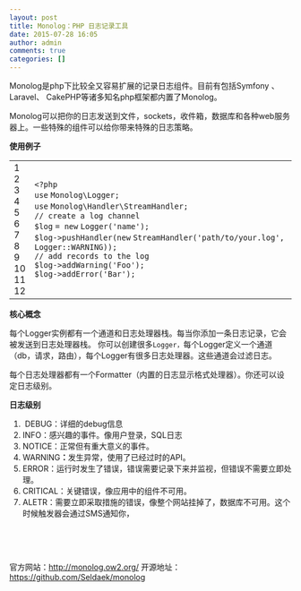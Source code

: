 ```yaml
---
layout: post
title: Monolog：PHP 日志记录工具
date: 2015-07-28 16:05
author: admin
comments: true
categories: []
---
```

Monolog是php下比较全又容易扩展的记录日志组件。目前有包括Symfony 、Laravel、 CakePHP等诸多知名php框架都内置了Monolog。

Monolog可以把你的日志发送到文件，sockets，收件箱，数据库和各种web服务器上。一些特殊的组件可以给你带来特殊的日志策略。

<strong>使用例子</strong>
<div>
<div id="highlighter_571423" class="syntaxhighlighter notranslate php">
<table border="0" cellspacing="0" cellpadding="0">
<tbody>
<tr>
<td class="gutter">
<div class="line number1 index0 alt2">1</div>
<div class="line number2 index1 alt1">2</div>
<div class="line number3 index2 alt2">3</div>
<div class="line number4 index3 alt1">4</div>
<div class="line number5 index4 alt2">5</div>
<div class="line number6 index5 alt1">6</div>
<div class="line number7 index6 alt2">7</div>
<div class="line number8 index7 alt1">8</div>
<div class="line number9 index8 alt2">9</div>
<div class="line number10 index9 alt1">10</div>
<div class="line number11 index10 alt2">11</div>
<div class="line number12 index11 alt1">12</div></td>
<td class="code">
<div class="container">
<div class="line number1 index0 alt2"><code class="php plain">&lt;?php</code></div>
<div class="line number2 index1 alt1"></div>
<div class="line number3 index2 alt2"><code class="php keyword">use</code> <code class="php plain">Monolog\Logger;</code></div>
<div class="line number4 index3 alt1"><code class="php keyword">use</code> <code class="php plain">Monolog\Handler\StreamHandler;</code></div>
<div class="line number5 index4 alt2"></div>
<div class="line number6 index5 alt1"><code class="php comments">// create a log channel</code></div>
<div class="line number7 index6 alt2"><code class="php variable">$log</code> <code class="php plain">= </code><code class="php keyword">new</code> <code class="php plain">Logger(</code><code class="php string">'name'</code><code class="php plain">);</code></div>
<div class="line number8 index7 alt1"><code class="php variable">$log</code><code class="php plain">-&gt;pushHandler(</code><code class="php keyword">new</code> <code class="php plain">StreamHandler(</code><code class="php string">'path/to/your.log'</code><code class="php plain">, Logger::WARNING));</code></div>
<div class="line number9 index8 alt2"></div>
<div class="line number10 index9 alt1"><code class="php comments">// add records to the log</code></div>
<div class="line number11 index10 alt2"><code class="php variable">$log</code><code class="php plain">-&gt;addWarning(</code><code class="php string">'Foo'</code><code class="php plain">);</code></div>
<div class="line number12 index11 alt1"><code class="php variable">$log</code><code class="php plain">-&gt;addError(</code><code class="php string">'Bar'</code><code class="php plain">);</code></div>
</div></td>
</tr>
</tbody>
</table>
</div>
</div>
<strong>核心概念</strong>

每个Logger实例都有一个通道和日志处理器栈。每当你添加一条日志记录，它会被发送到日志处理器栈。 你可以创建很多<code>Logger，</code>每个Logger定义一个通道（db，请求，路由），每个Logger有很多日志处理器。这些通道会过滤日志。

每个日志处理器都有一个Formatter（内置的日志显示格式处理器）。你还可以设定日志级别。

<strong>日志级别</strong>
<ol>
	<li> DEBUG：详细的debug信息</li>
	<li>INFO：感兴趣的事件。像用户登录，SQL日志</li>
	<li>NOTICE：正常但有重大意义的事件。</li>
	<li>WARNING<strong>：</strong>发生异常，使用了已经过时的API。</li>
	<li>ERROR：运行时发生了错误，错误需要记录下来并监视，但错误不需要立即处理。</li>
	<li>CRITICAL：关键错误，像应用中的组件不可用。</li>
	<li>ALETR：需要立即采取措施的错误，像整个网站挂掉了，数据库不可用。这个时候触发器会通过SMS通知你，</li>
</ol>
&nbsp;

&nbsp;
<p class="post_mem_info">官方网站：<a href="http://monolog.ow2.org/" target="_blank" rel="nofollow">http://monolog.ow2.org/</a>
开源地址：<a href="https://github.com/Seldaek/monolog" target="_blank" rel="nofollow">https://github.com/Seldaek/monolog</a></p>
